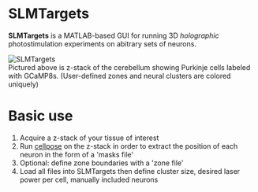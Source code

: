 # SLMTargets
**SLMTargets** is a MATLAB-based GUI for running 3D _holographic_ photostimulation experiments on abitrary sets of neurons.

![SLMTargets](https://user-images.githubusercontent.com/81040584/191542064-5f83f272-53fc-4393-b11a-1dc8494e90d4.gif)  
Pictured above is z-stack of the cerebellum showing Purkinje cells labeled with GCaMP8s.  (User-defined zones and neural clusters are colored uniquely)

# Basic use
1. Acquire a z-stack of your tissue of interest
2. Run [cellpose](https://github.com/MouseLand/cellpose) on the z-stack in order to extract the position of each neuron in the form of a 'masks file'
3. Optional: define zone boundaries with a 'zone file'
4. Load all files into SLMTargets then define cluster size, desired laser power per cell, manually included neurons
